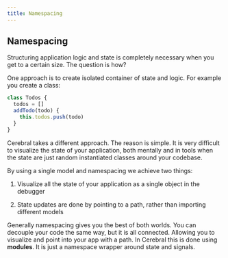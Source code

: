 ```yaml
---
title: Namespacing
---
```


## Namespacing

Structuring application logic and state is completely necessary when you get to a certain size. The question is how?

One approach is to create isolated container of state and logic. For example you create a class:

```js
class Todos {
  todos = []
  addTodo(todo) {
    this.todos.push(todo)
  }
}
```

Cerebral takes a different approach. The reason is simple. It is very difficult to visualize the state of your application, both mentally and in tools when the state are just random instantiated classes around your codebase.

By using a single model and namespacing we achieve two things:

1. Visualize all the state of your application as a single object in the debugger

2. State updates are done by pointing to a path, rather than importing different models

Generally namespacing gives you the best of both worlds. You can decouple your code the same way, but it is all connected. Allowing you to visualize and point into your app with a path. In Cerebral this is done using **modules**. It is just a namespace wrapper around state and signals.

